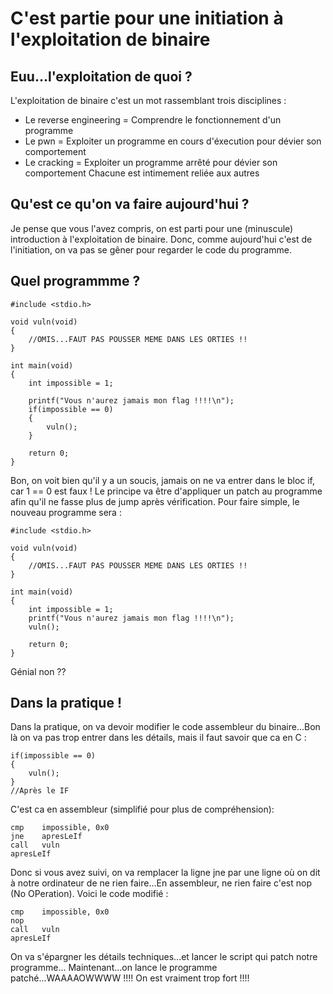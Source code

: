 # C'est partie pour une initiation à l'exploitation de binaire

## Euu...l'exploitation de quoi ?
L'exploitation de binaire c'est un mot rassemblant trois disciplines :
- Le reverse engineering = Comprendre le fonctionnement d'un programme
- Le pwn                 = Exploiter un programme en cours d'éxecution pour dévier son comportement
- Le cracking            = Exploiter un programme arrêté pour dévier son comportement
Chacune est intimement reliée aux autres

## Qu'est ce qu'on va faire aujourd'hui ?
Je pense que vous l'avez compris, on est parti pour une (minuscule) introduction à l'exploitation de binaire. Donc, comme aujourd'hui c'est de l'initiation, on va pas se gêner pour regarder le code du programme.

## Quel programmme ?
```lang-c
#include <stdio.h>

void vuln(void)
{
	//OMIS...FAUT PAS POUSSER MEME DANS LES ORTIES !!
}

int main(void)
{
	int impossible = 1;

	printf("Vous n'aurez jamais mon flag !!!!\n");
	if(impossible == 0)
	{
		vuln();
	}

	return 0;
}
```
Bon, on voit bien qu'il y a un soucis, jamais on ne va entrer dans le bloc if, car 1 == 0 est faux ! Le principe va être d'appliquer un patch au programme afin qu'il ne fasse plus de jump après vérification. Pour faire simple, le nouveau programme sera :
```lang-c
#include <stdio.h>

void vuln(void)
{
	//OMIS...FAUT PAS POUSSER MEME DANS LES ORTIES !!
}

int main(void)
{
	int impossible = 1;
	printf("Vous n'aurez jamais mon flag !!!!\n");
	vuln();

	return 0;
}
```
Génial non ??

## Dans la pratique !
Dans la pratique, on va devoir modifier le code assembleur du binaire...Bon là on va pas trop entrer dans les détails, mais il faut savoir que ca en C :
```lang-c
if(impossible == 0)
{
	vuln();
}
//Après le IF
```
C'est ca en assembleur (simplifié pour plus de compréhension):
```lang-nasm
cmp    impossible, 0x0
jne    apresLeIf
call   vuln
apresLeIf  
```
Donc si vous avez suivi, on va remplacer la ligne jne par une ligne où on dit à notre ordinateur de ne rien faire...En assembleur, ne rien faire c'est nop (No OPeration). Voici le code modifié :
```lang-nasm
cmp    impossible, 0x0
nop    
call   vuln
apresLeIf   
```
On va s'épargner les détails techniques...et lancer le script qui patch notre programme...
Maintenant...on lance le programme patché...WAAAAOWWWW !!!! On est vraiment trop fort !!!!

